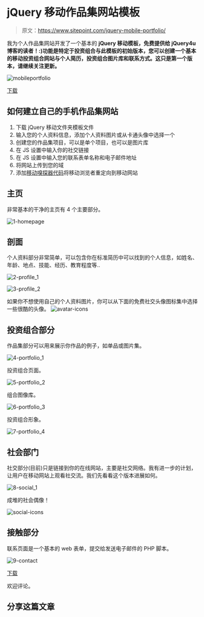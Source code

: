 # jQuery 移动作品集网站模板

> 原文：<https://www.sitepoint.com/jquery-mobile-portfolio/>

我为个人作品集网站开发了一个基本的 **jQuery 移动模板，免费提供给 jQuery4u 博客的读者！:)功能是特定于投资组合与此模板的初始版本，您可以创建一个基本的移动投资组合网站与个人简历，投资组合图片库和联系方式。这只是第一个版本，请继续关注更新。**

![](img/9e114895a597fc7307e61a8ea6bd75d6.png "mobileportfolio")

[下载](https://github.com/sdeering/JQUERYMOBILEPORTOLFIO)

## 如何建立自己的手机作品集网站

1.  下载 jQuery 移动文件夹模板文件
2.  输入您的个人资料信息，添加个人资料图片或从卡通头像中选择一个
3.  创建您的作品集项目，可以是单个项目，也可以是图片库
4.  在 JS 设置中输入你的社交链接
5.  在 JS 设置中输入您的联系表单名称和电子邮件地址
6.  将网站上传到您的域
7.  添加[移动嗅探器代码](http://www.jqmbuilder.com/blog/2012/12/setup-your-mobile-site-step-3-of-3/)将移动浏览者重定向到移动网站

## 主页

非常基本的干净的主页有 4 个主要部分。

![1-homepage](img/bb2f982ad3b2e65b34a232588aa88a56.png "1-homepage")

## 剖面

个人资料部分非常简单，可以包含你在标准简历中可以找到的个人信息，如姓名、年龄、地点、技能、经历、教育程度等..

![2-profile_1](img/15027f616a25e7c6b076534318a9f884.png "2-profile_1")

![3-profile_2](img/ba5275aed4e8a9a25f556b64cd050f86.png "3-profile_2")

如果你不想使用自己的个人资料图片，你可以从下面的免费社交头像图标集中选择一些很酷的头像。
![avatar-icons](img/20cbd3b009dfa31f9f7540155a5027c5.png "avatar-icons")

## 投资组合部分

作品集部分可以用来展示你作品的例子，如单品或图片集。

![4-portfolio_1](img/ac2ff84dd15330f8043dc4036eb24d3b.png "4-portfolio_1")

投资组合页面。

![5-portfolio_2](img/0bd2af6487f804fec5872934122d90c4.png "5-portfolio_2")

组合图像库。

![6-portfolio_3](img/b197409674e33518014f896d4171c006.png "6-portfolio_3")

投资组合形象。

![7-portfolio_4](img/b8929d9d6e92daabaf37ccf700a8265f.png "7-portfolio_4")

## 社会部门

社交部分(目前)只是链接到你的在线网站，主要是社交网络。我有进一步的计划，让用户在移动网站上观看社交流。我们先看看这个版本进展如何。

![8-social_1](img/8b492c2f3fee413d6f1f6327e9ea0502.png "8-social_1")

成堆的社会偶像！

![social-icons](img/975fdc4a0e3821e7528ae1cc54eb019d.png "social-icons")

## 接触部分

联系页面是一个基本的 web 表单，提交给发送电子邮件的 PHP 脚本。

![9-contact](img/9504080db9d6d2f7af3e70381f4b9527.png "9-contact")

[下载](https://github.com/sdeering/JQUERYMOBILEPORTOLFIO)

欢迎评论。

## 分享这篇文章